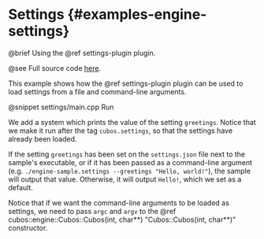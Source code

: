 # Settings {#examples-engine-settings}

@brief Using the @ref settings-plugin plugin.

@see Full source code [here](https://github.com/GameDevTecnico/cubos/tree/main/engine/samples/settings).

This example shows how the @ref settings-plugin plugin can be used to load
settings from a file and command-line arguments.

@snippet settings/main.cpp Run

We add a system which prints the value of the setting `greetings`.
Notice that we make it run after the tag `cubos.settings`, so that the settings have already been loaded.

If the setting `greetings` has been set on the `settings.json` file next to the
sample's executable, or if it has been passed as a command-line argument (e.g.
`./engine-sample.settings --greetings "Hello, world!"`), the sample will output
that value. Otherwise, it will output `Hello!`, which we set as a default.

Notice that if we want the command-line arguments to be loaded as settings, we need to pass `argc` and `argv` to the
@ref cubos::engine::Cubos::Cubos(int, char**) "Cubos::Cubos(int, char**)" constructor.

